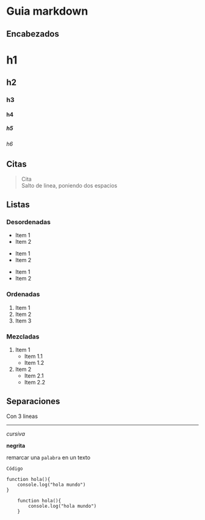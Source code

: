 # Guia markdown

## Encabezados
# h1
## h2
### h3
#### h4
##### h5
###### h6

## Citas
> Cita  
Salto de linea, poniendo dos espacios

## Listas
### Desordenadas
* Item 1
* Item 2
- Item 1
- Item 2
+ Item 1
+ Item 2

### Ordenadas
1. Item 1
2. Item 2
3. Item 3

### Mezcladas
1. Item 1
    * Item 1.1
    * Item 1.2
2. Item 2
    + Item 2.1
    + Item 2.2

## Separaciones
Con 3 lineas

___

*cursiva*

**negrita**

remarcar una `palabra` en un texto

    Código

```
function hola(){
    console.log("hola mundo")
}
```

~~~
    function hola(){
        console.log("hola mundo")
    }
~~~
